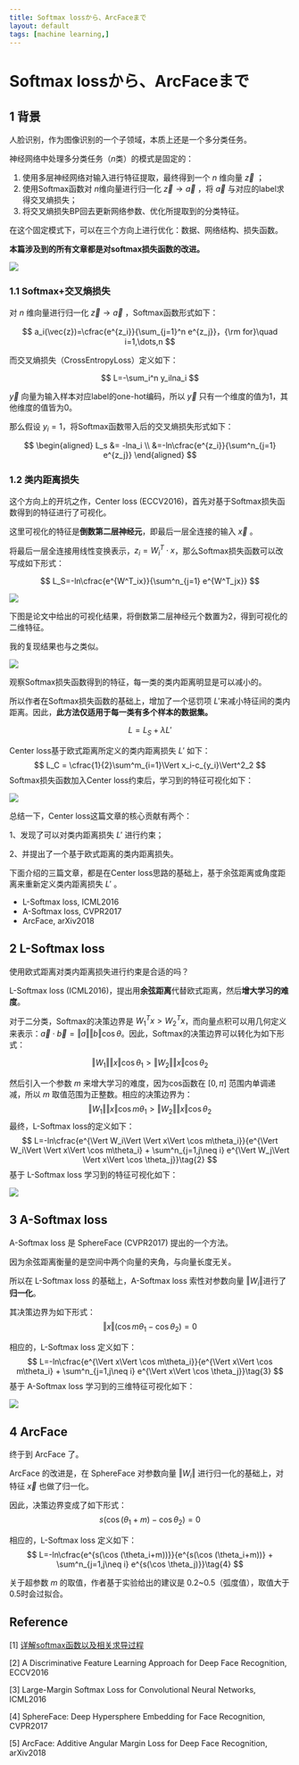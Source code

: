 ```yaml
---
title: Softmax lossから、ArcFaceまで
layout: default
tags: [machine learning,]
---
```


# Softmax lossから、ArcFaceまで

## 1 背景

人脸识别，作为图像识别的一个子领域，本质上还是一个多分类任务。

神经网络中处理多分类任务（$n​$类）的模式是固定的：

1. 使用多层神经网络对输入进行特征提取，最终得到一个 $n​$ 维向量 $\vec{z}​$ ；
2. 使用Softmax函数对 $n​$ 维向量进行归一化 $\vec{z} \rightarrow \vec{a}​$ ，将 $\vec{a}​$ 与对应的label求得交叉熵损失；
3. 将交叉熵损失BP回去更新网络参数、优化所提取到的分类特征。

在这个固定模式下，可以在三个方向上进行优化：数据、网络结构、损失函数。

**本篇涉及到的所有文章都是对softmax损失函数的改进。**

![](/img/the_last_fc_layer1.jpg)

### 1.1 Softmax+交叉熵损失

对 $n$ 维向量进行归一化 $\vec{z} \rightarrow \vec{a}$ ，Softmax函数形式如下：

$$
a_i(\vec{z})=\cfrac{e^{z_i}}{\sum_{j=1}^n e^{z_j}}，{\rm for}\quad i=1,\dots,n
$$

而交叉熵损失（CrossEntropyLoss）定义如下：

$$
L=-\sum_i^n y_ilna_i
$$

$\vec{y}$ 向量为输入样本对应label的one-hot编码，所以 $\vec{y}$ 只有一个维度的值为1，其他维度的值皆为0。

那么假设 $y_i=1$，将Softmax函数带入后的交叉熵损失形式如下：

$$
\begin{aligned}
L_s &= -lna_i \\
&=-ln\cfrac{e^{z_i}}{\sum^n_{j=1} e^{z_j}}
\end{aligned}
$$

### 1.2 类内距离损失

这个方向上的开坑之作，Center loss (ECCV2016)，首先对基于Softmax损失函数得到的特征进行了可视化。

这里可视化的特征是**倒数第二层神经元**，即最后一层全连接的输入 $\vec{x}$ 。

将最后一层全连接用线性变换表示，$z_i=W^T_i \cdot x$，那么Softmax损失函数可以改写成如下形式：

$$
L_S=-ln\cfrac{e^{W^T_ix}}{\sum^n_{j=1} e^{W^T_jx}}
$$

![](/img/the_last_fc_layer2.jpg)

下图是论文中给出的可视化结果，将倒数第二层神经元个数置为2，得到可视化的二维特征。

我的复现结果也与之类似。

![](/img/softmax_loss.PNG)



观察Softmax损失函数得到的特征，每一类的类内距离明显是可以减小的。

所以作者在Softmax损失函数的基础上，增加了一个惩罚项 $L'​$ 来减小特征间的类内距离。因此，**此方法仅适用于每一类有多个样本的数据集。**

$$
L = L_S + \lambda L'\tag{1}
$$

Center loss基于欧式距离所定义的类内距离损失 $L'$ 如下：
$$
L_C = \cfrac{1}{2}\sum^m_{i=1}\Vert x_i-c_{y_i}\Vert^2_2
$$
Softmax损失函数加入Center loss约束后，学习到的特征可视化如下：

![](/img/softmax_center_loss.PNG)

总结一下，Center loss这篇文章的核心贡献有两个：

1、发现了可以对类内距离损失 $L'​$ 进行约束；

2、并提出了一个基于欧式距离的类内距离损失。



下面介绍的三篇文章，都是在Center loss思路的基础上，基于余弦距离或角度距离来重新定义类内距离损失 $L'​$ 。

- L-Softmax loss, ICML2016
- A-Softmax loss, CVPR2017
- ArcFace, arXiv2018

## 2 L-Softmax loss

使用欧式距离对类内距离损失进行约束是合适的吗？

L-Softmax loss (ICML2016)，提出用**余弦距离**代替欧式距离，然后**增大学习的难度**。

对于二分类，Softmax的决策边界是 $W^T_1x>W^T_2x$，而向量点积可以用几何定义来表示：$\vec{a} \cdot \vec{b}=\Vert a\Vert \Vert b\Vert \cos\theta$。因此，Softmax的决策边界可以转化为如下形式：

$$
\Vert W_1\Vert \Vert x\Vert \cos\theta_1>\Vert W_2\Vert \Vert x\Vert \cos\theta_2
$$

然后引入一个参数 $m$ 来增大学习的难度，因为cos函数在 $[0, \pi]$ 范围内单调递减，所以 $m$ 取值范围为正整数。相应的决策边界为：
$$
\Vert W_1\Vert \Vert x\Vert \cos m\theta_1>\Vert W_2\Vert \Vert x\Vert \cos\theta_2
$$
最终，L-Softmax loss的定义如下：
$$
L=-ln\cfrac{e^{\Vert W_i\Vert \Vert x\Vert \cos m\theta_i}}{e^{\Vert W_i\Vert \Vert x\Vert \cos m\theta_i} + \sum^n_{j=1,j\neq i} e^{\Vert W_j\Vert \Vert x\Vert \cos \theta_j}}\tag{2}
$$
基于 L-Softmax  loss 学习到的特征可视化如下：

![](/img/L_Softmax_loss.PNG)

## 3 A-Softmax loss

A-Softmax loss 是 SphereFace (CVPR2017) 提出的一个方法。

因为余弦距离衡量的是空间中两个向量的夹角，与向量长度无关。

所以在 L-Softmax loss 的基础上，A-Softmax loss 索性对参数向量 $\Vert W_i\Vert​$ 进行了**归一化**。

其决策边界为如下形式：
$$
\Vert x\Vert(\cos m\theta_1-\cos\theta_2)=0
$$

相应的，L-Softmax loss 定义如下：
$$
L=-ln\cfrac{e^{\Vert x\Vert \cos m\theta_i}}{e^{\Vert x\Vert \cos m\theta_i} + \sum^n_{j=1,j\neq i} e^{\Vert x\Vert \cos \theta_j}}\tag{3}
$$
基于 A-Softmax  loss 学习到的三维特征可视化如下：

![](/img/A_Softmax_loss.PNG)

## 4 ArcFace

终于到 ArcFace 了。

ArcFace 的改进是，在 SphereFace 对参数向量 $\Vert W_i\Vert$ 进行归一化的基础上，对特征 $\vec{x}$ 也做了归一化。

因此，决策边界变成了如下形式：
$$
s(\cos(\theta_1+m)-\cos \theta_2)=0
$$

相应的，L-Softmax loss 定义如下：
$$
L=-ln\cfrac{e^{s(\cos (\theta_i+m))}}{e^{s(\cos (\theta_i+m))} + \sum^n_{j=1,j\neq i} e^{s(\cos \theta_j)}}\tag{4}
$$

关于超参数 $m$ 的取值，作者基于实验给出的建议是 0.2~0.5（弧度值），取值大于0.5时会过拟合。

## Reference

\[1] [详解softmax函数以及相关求导过程](https://zhuanlan.zhihu.com/p/25723112)

\[2] A Discriminative Feature Learning Approach for Deep Face Recognition, ECCV2016

\[3] Large-Margin Softmax Loss for Convolutional Neural Networks, ICML2016

\[4] SphereFace: Deep Hypersphere Embedding for Face Recognition, CVPR2017

\[5] ArcFace: Additive Angular Margin Loss for Deep Face Recognition, arXiv2018

